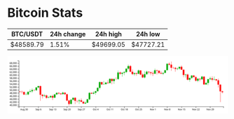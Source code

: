 # Bitcoin Stats

BTC/USDT|24h change|24h high|24h low|
|---|---|---|---|
|$48589.79|1.51%|$49699.05|$47727.21|

<img src="./chart.svg">
